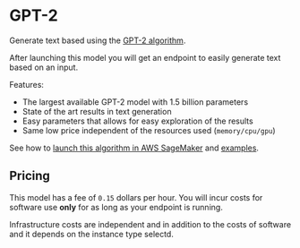 # GPT-2

Generate text based using the [GPT-2 algorithm](https://openai.com/blog/better-language-models/).

After launching this model you will get an endpoint to easily generate text based on an input.

Features:

- The largest available GPT-2 model with 1.5 billion parameters
- State of the art results in text generation
- Easy parameters that allows for easy exploration of the results
- Same low price independent of the resources used (`memory/cpu/gpu`)

See how to [launch this algorithm in AWS SageMaker](/models/gpt-2/getting-started)
and [examples](/models/gpt-2/examples).

## Pricing

This model has a fee of `0.15` dollars per hour.
You will incur costs for software use **only** for as long as your endpoint is running.

Infrastructure costs are independent and in addition to the costs of software
and it depends on the instance type selectd.
